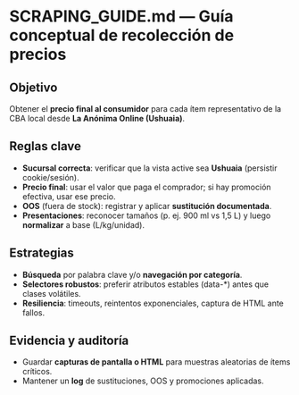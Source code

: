 
# SCRAPING_GUIDE.md — Guía conceptual de recolección de precios

## Objetivo
Obtener el **precio final al consumidor** para cada ítem representativo de la CBA local desde **La Anónima Online (Ushuaia)**.

## Reglas clave
- **Sucursal correcta**: verificar que la vista active sea **Ushuaia** (persistir cookie/sesión).
- **Precio final**: usar el valor que paga el comprador; si hay promoción efectiva, usar ese precio.
- **OOS** (fuera de stock): registrar y aplicar **sustitución documentada**.
- **Presentaciones**: reconocer tamaños (p. ej. 900 ml vs 1,5 L) y luego **normalizar** a base (L/kg/unidad).

## Estrategias
- **Búsqueda** por palabra clave y/o **navegación por categoría**.
- **Selectores robustos**: preferir atributos estables (data-*) antes que clases volátiles.
- **Resiliencia**: timeouts, reintentos exponenciales, captura de HTML ante fallos.

## Evidencia y auditoría
- Guardar **capturas de pantalla o HTML** para muestras aleatorias de ítems críticos.
- Mantener un **log** de sustituciones, OOS y promociones aplicadas.

